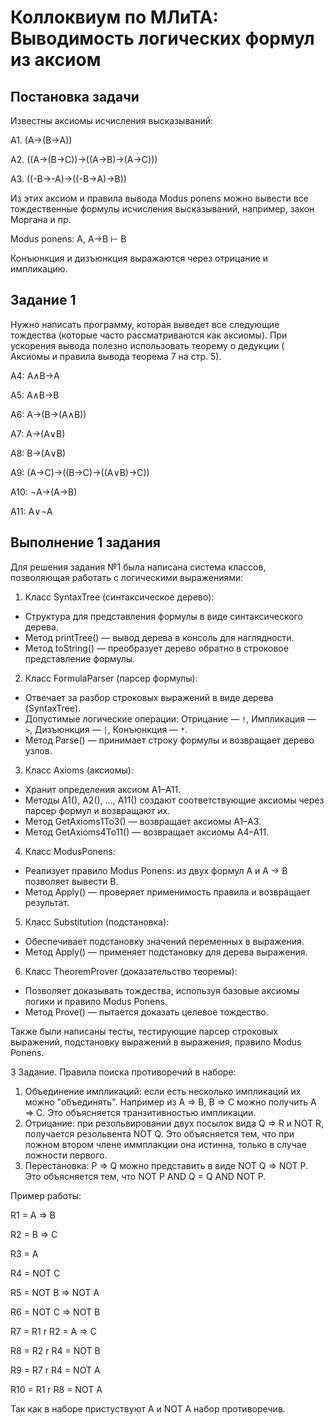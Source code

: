 # Коллоквиум по МЛиТА: Выводимость логических формул из аксиом

## Постановка задачи

Известны аксиомы исчисления высказываний:

A1.   (A→(B→A))

A2.   ((A→(B→C))→((A→B)→(A→C)))

A3.   ((-B→-A)→((-B→A)→B))

Из этих аксиом и правила вывода Modus ponens можно вывести все тождественные формулы исчисления высказываний, например, закон Моргана и пр.

Modus ponens:   A, A→B ⊢ B

Конъюнкция и дизъюнкция выражаются через отрицание и импликацию.

## Задание 1

Нужно написать программу, которая выведет все следующие тождества (которые часто рассматриваются как аксиомы).  При ускорения вывода полезно использовать теорему о дедукции ( Аксиомы и правила вывода теорема 7 на стр. 5).

A4:   A∧B→A

A5:   A∧B→B

A6:   A→(B→(A∧B))

A7:   A→(A∨B)

A8:   B→(A∨B)

A9:   (A→C)→((B→C)→((A∨B)→C))

A10:   ¬A→(A→B)

A11:   A∨¬A

## Выполнение 1 задания

Для решения задания №1 была написана система классов, позволяющая работать с логическими выражениями:

1. Класс SyntaxTree (синтаксическое дерево):
* Структура для представления формулы в виде синтаксического дерева.
* Метод printTree() — вывод дерева в консоль для наглядности.
* Метод toString() — преобразует дерево обратно в строковое представление формулы.

2. Класс FormulaParser (парсер формулы):
* Отвечает за разбор строковых выражений в виде дерева (SyntaxTree).
* Допустимые логические операции: Отрицание — `!`, Импликация — `>`, Дизъюнкция — `|`, Конъюнкция — `*`.
* Метод Parse() — принимает строку формулы и возвращает дерево узлов.

3. Класс Axioms (аксиомы):
* Хранит определения аксиом A1–A11.
* Методы A1(), A2(), ..., A11() создают соответствующие аксиомы через парсер формул и возвращают их.
* Метод GetAxioms1To3() — возвращает аксиомы A1–A3.
* Метод GetAxioms4To11() — возвращает аксиомы A4–A11.

4. Класс ModusPonens:
* Реализует правило Modus Ponens: из двух формул A и A → B позволяет вывести B.
* Метод Apply() — проверяет применимость правила и возвращает результат.

5. Класс Substitution (подстановка):
* Обеспечивает подстановку значений переменных в выражения.
* Метод Apply() — применяет подстановку для дерева выражения.

6. Класс TheoremProver (доказательство теоремы):
* Позволяет доказывать тождества, используя базовые аксиомы логики и правило Modus Ponens.
* Метод Prove() — пытается доказать целевое тождество.

Также были написаны тесты, тестирующие парсер строковых выражений, подстановку выражений в выражения, правило Modus Ponens.


3 Задание.
Правила поиска противоречий в наборе:
1. Объединение импликаций: если есть несколько импликаций их можно "объединять". Например из A => B, B => C можно получить A => C. Это объясняется транзитивностью импликации.
2. Отрицание: при резольвировании двух посылок вида Q => R и NOT R, получается резольвента NOT Q. Это объясняется тем, что при ложном втором члене иммплакции она истинна, только в случае ложности первого.
3. Перестановка: P => Q можно представить в виде NOT Q => NOT P. Это объясняется тем, что NOT P AND Q = Q AND NOT P.

Пример работы:

R1 = A => B

R2 = B => C

R3 = A

R4 = NOT C

R5 = NOT B => NOT A

R6 = NOT C => NOT B

R7 = R1 r R2 = A => C

R8 = R2 r R4 = NOT B

R9 = R7 r R4 = NOT A

R10  = R1 r R8 = NOT A

Так как в наборе пристуствуют A и NOT A набор противоречив.
